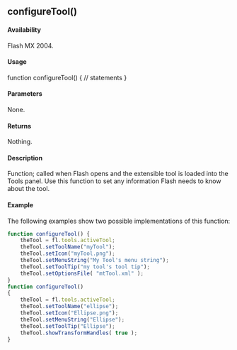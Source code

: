 ## configureTool()

#### Availability

Flash MX 2004.

#### Usage
function configureTool() {
// statements
}

#### Parameters

None.

#### Returns

Nothing.

#### Description

Function; called when Flash opens and the extensible tool is loaded into the Tools panel. Use this function to set any information Flash needs to know about the tool.

#### Example

The following examples show two possible implementations of this function:

```javascript
function configureTool() { 
    theTool = fl.tools.activeTool; 
    theTool.setToolName("myTool"); 
    theTool.setIcon("myTool.png");
    theTool.setMenuString("My Tool's menu string"); 
    theTool.setToolTip("my tool's tool tip"); 
    theTool.setOptionsFile( "mtTool.xml" );
}
function configureTool() 
{ 
    theTool = fl.tools.activeTool;
    theTool.setToolName("ellipse"); 
    theTool.setIcon("Ellipse.png"); 
    theTool.setMenuString("Ellipse"); 
    theTool.setToolTip("Ellipse"); 
    theTool.showTransformHandles( true );
}

```